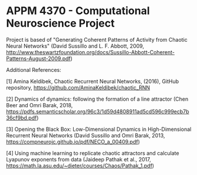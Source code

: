 # APPM 4370 - Computational Neuroscience Project

Project is based of "Generating Coherent Patterns of Activity from Chaotic Neural Networks" (David Sussillo and L. F. Abbott, 2009, http://www.theswartzfoundation.org/docs/Sussillo-Abbott-Coherent-Patterns-August-2009.pdf)

Additional References:

[1] Amina Keldibek, Chaotic Recurrent Neural Networks, (2016), GitHub repository, https://github.com/AminaKeldibek/chaotic_RNN

[2] Dynamics of dynamics: following the formation of a line attractor (Chen Beer and Omri Barak, 2018, https://pdfs.semanticscholar.org/96c3/1d59d4808911ad5cd596c999ecb7b36cf9bd.pdf)

[3] Opening the Black Box: Low-Dimensional Dynamics in High-Dimensional Recurrent Neural Networks (David Sussillo and Omri Barak, 2013, https://compneurojc.github.io/pdf/NECO_a_00409.pdf)

[4] Using machine learning to replicate chaotic attractors and calculate Lyapunov exponents from data (Jaideep Pathak et al., 2017, https://math.la.asu.edu/~dieter/courses/Chaos/Pathak_1.pdf)
